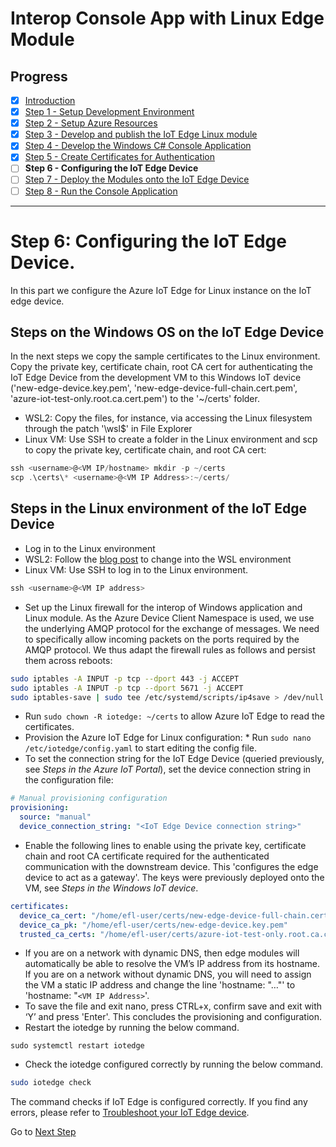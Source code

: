 # Interop Console App with Linux Edge Module
## Progress

- [x] [Introduction](../README.md)  
- [x] [Step 1 - Setup Development Environment](./Setup%20Development%20Environment.MD)   
- [x] [Step 2 - Setup Azure Resources](./Setup%20Azure%20Resources.MD)  
- [x] [Step 3 - Develop and publish the IoT Edge Linux module](./Develop%20and%20publish%20the%20IoT%20edge%20Linux%20module.MD)  
- [x] [Step 4 - Develop the Windows C# Console Application](./Develop%20the%20Windows%20C%23%20Console%20Application.MD)  
- [x] [Step 5 - Create Certificates for Authentication](./Create%20Certificates%20for%20Authentication.MD)  
- [ ] **Step 6 - Configuring the IoT Edge Device**  
- [ ] [Step 7 - Deploy the Modules onto the IoT Edge Device](./Deploy%20the%20Modules%20onto%20the%20IoT%20Edge%20Device.MD)  
- [ ] [Step 8 - Run the Console Application](./Run%20the%20Console%20Application.MD)  
---

# Step 6: Configuring the IoT Edge Device.
In this part we configure the Azure IoT Edge for Linux instance on the IoT edge device.

## Steps on the Windows OS on the IoT Edge Device
In the next steps we copy the sample certificates to the Linux environment. Copy the private key, certificate chain, root CA cert for authenticating the IoT Edge Device from the development VM to this Windows IoT device ('new-edge-device.key.pem', 'new-edge-device-full-chain.cert.pem', 'azure-iot-test-only.root.ca.cert.pem') to the '~/certs' folder.
*   WSL2: Copy the files, for instance, via accessing the Linux filesystem through the patch '\wsl$' in File Explorer
*   Linux VM: Use SSH to create a folder in the Linux environment and scp to copy the private key, certificate chain, and root CA cert:
```powershell
ssh <username>@<VM IP/hostname> mkdir -p ~/certs 
scp .\certs\* <username>@<VM IP Address>:~/certs/
```
## Steps in the Linux environment of the IoT Edge Device
*   Log in to the Linux environment
*   WSL2: Follow the [blog post](https://aka.ms/winiot-low) to change into the WSL environment
*   Linux VM: Use SSH to log in to the Linux environment.
```powershell
ssh <username>@<VM IP address>
```
*   Set up the Linux firewall for the interop of Windows application and Linux module. As the Azure Device Client Namespace is used, we use the underlying AMQP protocol for the exchange of messages. We need to specifically allow incoming packets on the ports required by the AMQP protocol. We thus adapt the firewall rules as follows and persist them across reboots:
```bash
sudo iptables -A INPUT -p tcp --dport 443 -j ACCEPT 
sudo iptables -A INPUT -p tcp --dport 5671 -j ACCEPT 
sudo iptables-save | sudo tee /etc/systemd/scripts/ip4save > /dev/null
```
*   Run `sudo chown -R iotedge: ~/certs` to allow Azure IoT Edge to read the certificates.
*   Provision the Azure IoT Edge for Linux configuration:    *   Run `sudo nano /etc/iotedge/config.yaml` to start editing the config file.    
*   To set the connection string for the IoT Edge Device (queried previously, see _Steps in the Azure IoT Portal_), set the device connection string in the configuration file:
```yaml
# Manual provisioning configuration
provisioning:
  source: "manual"
  device_connection_string: "<IoT Edge Device connection string>"
```
*   Enable the following lines to enable using the private key, certificate chain and root CA certificate required for the authenticated communication with the downstream device. This 'configures the edge device to act as a gateway'. The keys were previously deployed onto the VM, see _Steps in the Windows IoT device_.
```yaml
certificates:
  device_ca_cert: "/home/efl-user/certs/new-edge-device-full-chain.cert.pem"
  device_ca_pk: "/home/efl-user/certs/new-edge-device.key.pem"
  trusted_ca_certs: "/home/efl-user/certs/azure-iot-test-only.root.ca.cert.pem"

```
*   If you are on a network with dynamic DNS, then edge modules will automatically be able to resolve the VM’s IP address from its hostname. If you are on a network without dynamic DNS, you will need to assign the VM a static IP address and change the line 'hostname: "…"' to 'hostname: "`<VM IP Address>`'.
*   To save the file and exit nano, press CTRL+x, confirm save and exit with ‘Y’ and press 'Enter'. This concludes the provisioning and configuration.
*   Restart the iotedge by running the below command.
```base
sudo systemctl restart iotedge
```
*   Check the iotedge configured correctly by running the below command.
```bash
sudo iotedge check
```
The command checks if IoT Edge is configured correctly. If you find any errors, please refer to [Troubleshoot your IoT Edge device](https://docs.microsoft.com/azure/iot-edge/troubleshoot).

Go to [Next Step](./Deploy%20the%20Modules%20onto%20the%20IoT%20Edge%20Device.MD)  
